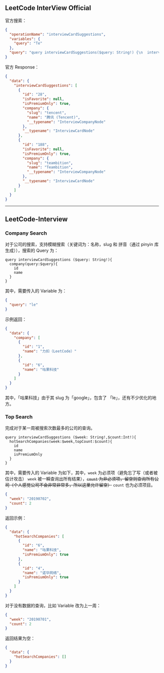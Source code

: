## LeetCode InterView Official

官方搜索：

```json
{
  "operationName": "interviewCardSuggestions",
  "variables": {
    "query": "Te"
  },
  "query": "query interviewCardSuggestions($query: String!) {\n  interviewCardSuggestions(query: $query) {\n    id\n    isFavorite\n    isPremiumOnly\n    company {\n      slug\n      name\n      __typename\n    }\n    __typename\n  }\n}\n"
}
```

官方 Response：

```json
{
  "data": {
    "interviewCardSuggestions": [
      {
        "id": "28",
        "isFavorite": null,
        "isPremiumOnly": true,
        "company": {
          "slug": "tencent",
          "name": "腾讯 (Tencent)",
          "__typename": "InterviewCompanyNode"
        },
        "__typename": "InterviewCardNode"
      },
      {
        "id": "188",
        "isFavorite": null,
        "isPremiumOnly": true,
        "company": {
          "slug": "teambition",
          "name": "Teambition",
          "__typename": "InterviewCompanyNode"
        },
        "__typename": "InterviewCardNode"
      }
    ]
  }
}
```

***

## LeetCode-Interview

### Company Search

对于公司的搜索，支持模糊搜索（关键词为：名称，slug 和 拼音（通过 pinyin 库生成）），搜索的 Query 为：

```
query interviewCardSuggestions ($query: String!){
  company(query:$query){
    id
    name
  }
}
```

其中，需要传入的 Variable 为：

```json
{
  "query": "le"
}
```

示例返回：

```json
{
  "data": {
    "company": [
      {
        "id": "1",
        "name": "力扣（LeetCode）"
      },
      {
        "id": "6",
        "name": "咕果科技"
      }
    ]
  }
}
```

其中，「咕果科技」由于其 slug 为「google」，包含了 「le」，还有不少优化的地方。

### Top Search

完成对于某一周被搜索次数最多的公司的查询。

```
query interviewCardSuggestions ($week: String!,$count:Int!){
  hotSearchCompanies(week:$week,topCount:$count){
    id
    name
    isPremiumOnly
  }
}
```

其中，需要传入的 Variable 为如下，其中，`week` 为必须项（避免忘了写（或者被估计攻击） `week` 被一瞬查询出所有结果），~~`count` 为非必须项，留空则查询所有公司（个人感觉公司不会非常非常多，所以这里允许留空）~~ `count` 也为必须项目。

```json
{
  "week": "20190702",
  "count": 2
}
```

返回示例：

```json
{
  "data": {
    "hotSearchCompanies": [
      {
        "id": "6",
        "name": "咕果科技",
        "isPremiumOnly": true
      },
      {
        "id": "4",
        "name": "诺华网络",
        "isPremiumOnly": true
      }
    ]
  }
}
```

对于没有数据的查询，比如 Variable 改为上一周：

```json
{
  "week": "20190701",
  "count": 2
}
```

返回结果为空：

```json
{
  "data": {
    "hotSearchCompanies": []
  }
}
```

